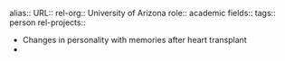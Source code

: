 alias::
URL::
rel-org:: University of Arizona
role:: academic
fields:: 
tags:: person
rel-projects::

- Changes in personality with memories after heart transplant
-